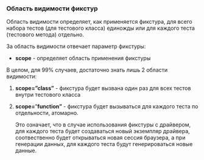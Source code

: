 
### Область видимости фикстур

Область видимости определяет, как применяется фикстура, для всего набора тестов (для тестового класса) единожды или для каждого теста (тестового метода) отдельно.

За область видимости отвечает параметр фикстуры:

- **scope** - определяет область применения фикстуры
    

В целом, для 99% случаев, достаточно знать лишь 2 области видимости:

1. **scope=”class”** - фикстура будет вызвана один раз для всех тестов внутри тестового класса

2. **scope=**”**function”** - фикстура будет вызываться для каждого теста по отдельности, атомарно.

    Это означает, что в случае использования фикстуры с драйвером, для каждого теста будет создаваться новый экземпляр драйвера, соотвественно будет открываться новая сессия браузера, а при генерации данных, для каждого теста будут генерироваться новые данные.
    